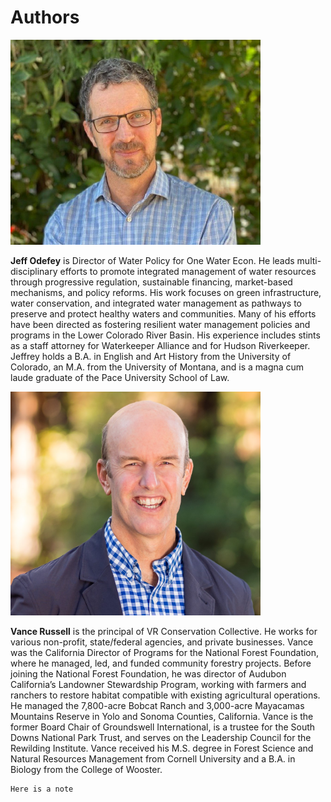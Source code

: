# Authors


<img src="jeff.jpg" alt="vance" class="bg-primary mb-1" width="400px">

**Jeff Odefey** is Director of Water Policy for One Water Econ. He leads multi-disciplinary efforts to promote integrated management of water resources through progressive regulation, sustainable financing, market-based mechanisms, and policy reforms. His work focuses on green infrastructure, water conservation, and integrated water management as pathways to preserve and protect healthy waters and communities. Many of his efforts have been directed as fostering resilient water management policies and programs in the Lower Colorado River Basin. His experience includes stints as a staff attorney for Waterkeeper Alliance and for Hudson Riverkeeper. Jeffrey holds a B.A. in English and Art History from the University of Colorado, an M.A. from the University of Montana, and is a magna cum laude graduate of the Pace University School of Law. 

<img src="vance.jpg" alt="vance" class="bg-primary mb-1" width="400px">

**Vance Russell** is the principal of VR Conservation Collective. He works for various non-profit, state/federal agencies, and private businesses. Vance was the California Director of Programs for the National Forest Foundation, where he managed, led, and funded community forestry projects. Before joining the National Forest Foundation, he was director of Audubon California’s Landowner Stewardship Program, working with farmers and ranchers to restore habitat compatible with existing agricultural operations. He managed the 7,800-acre Bobcat Ranch and 3,000-acre Mayacamas Mountains Reserve in Yolo and Sonoma Counties, California. Vance is the former Board Chair of Groundswell International, is a trustee for the South Downs National Park Trust, and serves on the Leadership Council for the Rewilding Institute. Vance received his M.S. degree in Forest Science and Natural Resources Management from Cornell University and a B.A. in Biology from the College of Wooster.

```{note}
Here is a note
```

